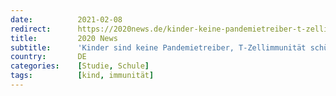 ```yaml
---
date:          2021-02-08
redirect:      https://2020news.de/kinder-keine-pandemietreiber-t-zellimmunitaet-schuetzt-viele/
title:         2020 News
subtitle:      'Kinder sind keine Pandemietreiber, T-Zellimmunität schützt'
country:       DE
categories:    [Studie, Schule]
tags:          [kind, immunität]
---
```

